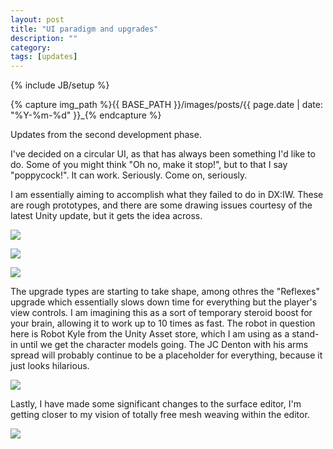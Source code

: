 ```yaml
---
layout: post
title: "UI paradigm and upgrades"
description: ""
category: 
tags: [updates]
---
```

{% include JB/setup %}

{% capture img_path %}{{ BASE_PATH }}/images/posts/{{ page.date | date: "%Y-%m-%d" }}_{% endcapture %}

Updates from the second development phase.

<!--more-->

I've decided on a circular UI, as that has always been something I'd like to do. Some of you might think "Oh no, make it stop!", but to that I say "poppycock!". It can work. Seriously. Come on, seriously.

I am essentially aiming to accomplish what they failed to do in DX:IW. These are rough prototypes, and there are some drawing issues courtesy of the latest Unity update, but it gets the idea across.

<a href="{{ img_path }}main.jpg"><img src="{{ img_path }}main.jpg" /></a>

<a href="{{ img_path }}inventory.jpg"><img src="{{ img_path }}inventory.jpg" /></a>

<a href="{{ img_path }}upgrades.jpg"><img src="{{ img_path }}upgrades.jpg" /></a>


The upgrade types are starting to take shape, among othres the "Reflexes" upgrade which essentially slows down time for everything but the player's view controls. I am imagining this as a sort of temporary steroid boost for your brain, allowing it to work up to 10 times as fast. The robot in question here is Robot Kyle from the Unity Asset store, which I am using as a stand-in until we get the character models going. The JC Denton with his arms spread will probably continue to be a placeholder for everything, because it just looks hilarious.

<a href="{{ img_path }}reflexes.jpg"><img src="{{ img_path }}reflexes.jpg" /></a>


Lastly, I have made some significant changes to the surface editor, I'm getting closer to my vision of totally free mesh weaving within the editor.

<a href="{{ img_path }}surface.jpg"><img src="{{ img_path }}surface.jpg" /></a>